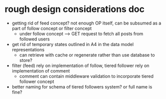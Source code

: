 # rough design considerations doc
- getting rid of feed concept? not enough OP itself, can be subsumed as a part of follow concept or filter concept
    - under follow concept --> GET request to fetch all posts from followed users
- get rid of temporary states outlined in A4 in the data model representations
    - can retrieve with cache or regenerate rather than use database to store?
- filter (feed) rely on implementation of follow, tiered follower rely on implementation of comment
    - comment can contain middleware validation to incorporate tiered follower concept
- better naming for schema of tiered followers system? or full name is fine?